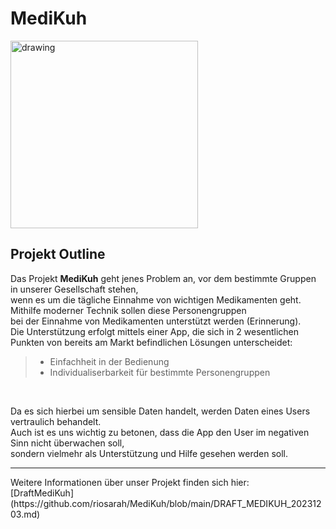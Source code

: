 # **MediKuh**

<img src="https://github.com/riosarah/MediKuh/assets/145586660/8523b1ea-f87f-4356-a884-f359d8b86d21" alt="drawing" width="300"/> <br>

## Projekt Outline

Das Projekt **MediKuh** geht jenes Problem an, vor dem bestimmte Gruppen in unserer Gesellschaft stehen, <br>
wenn es um die tägliche Einnahme von wichtigen Medikamenten geht.
Mithilfe moderner Technik sollen diese Personengruppen <br>
bei der Einnahme von Medikamenten unterstützt werden (Erinnerung). <br>
Die Unterstützung erfolgt mittels einer App, die sich in 2 wesentlichen Punkten von bereits am Markt befindlichen Lösungen unterscheidet:

>- Einfachheit in der Bedienung <br>
>- Individualiserbarkeit für bestimmte Personengruppen

<br>

Da es sich hierbei um sensible Daten handelt, werden Daten eines Users vertraulich behandelt. <br>
Auch ist es uns wichtig zu betonen, dass die App den User im negativen Sinn nicht überwachen soll, <br>
sondern vielmehr als Unterstützung und Hilfe gesehen werden soll. 

<hr>
Weitere Informationen über unser Projekt finden sich hier: <br>
[DraftMediKuh] (https://github.com/riosarah/MediKuh/blob/main/DRAFT_MEDIKUH_20231203.md)
